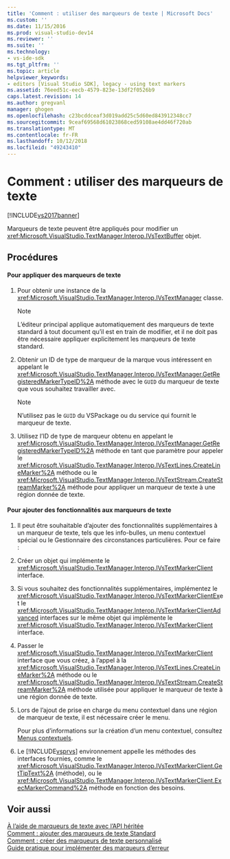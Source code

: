 ```yaml
---
title: 'Comment : utiliser des marqueurs de texte | Microsoft Docs'
ms.custom: ''
ms.date: 11/15/2016
ms.prod: visual-studio-dev14
ms.reviewer: ''
ms.suite: ''
ms.technology:
- vs-ide-sdk
ms.tgt_pltfrm: ''
ms.topic: article
helpviewer_keywords:
- editors [Visual Studio SDK], legacy - using text markers
ms.assetid: 76eed51c-eecb-4579-823e-13df2f0526b9
caps.latest.revision: 14
ms.author: gregvanl
manager: ghogen
ms.openlocfilehash: c23bcddceaf3d019add25c5d60ed843912348cc7
ms.sourcegitcommit: 9ceaf69568d61023868ced59108ae4dd46f720ab
ms.translationtype: MT
ms.contentlocale: fr-FR
ms.lasthandoff: 10/12/2018
ms.locfileid: "49243410"
---
```

# <a name="how-to-use-text-markers"></a>Comment : utiliser des marqueurs de texte
[!INCLUDE[vs2017banner](../includes/vs2017banner.md)]

Marqueurs de texte peuvent être appliqués pour modifier un <xref:Microsoft.VisualStudio.TextManager.Interop.IVsTextBuffer> objet.  
  
## <a name="procedures"></a>Procédures  
  
#### <a name="to-apply-text-markers"></a>Pour appliquer des marqueurs de texte  
  
1.  Pour obtenir une instance de la <xref:Microsoft.VisualStudio.TextManager.Interop.IVsTextManager> classe.  
  
    > [!NOTE]
    >  L’éditeur principal applique automatiquement des marqueurs de texte standard à tout document qu’il est en train de modifier, et il ne doit pas être nécessaire appliquer explicitement les marqueurs de texte standard.  
  
2.  Obtenir un ID de type de marqueur de la marque vous intéressent en appelant le <xref:Microsoft.VisualStudio.TextManager.Interop.IVsTextManager.GetRegisteredMarkerTypeID%2A> méthode avec le `GUID` du marqueur de texte que vous souhaitez travailler avec.  
  
    > [!NOTE]
    >  N’utilisez pas le `GUID` du VSPackage ou du service qui fournit le marqueur de texte.  
  
3.  Utilisez l’ID de type de marqueur obtenu en appelant le <xref:Microsoft.VisualStudio.TextManager.Interop.IVsTextManager.GetRegisteredMarkerTypeID%2A> méthode en tant que paramètre pour appeler le <xref:Microsoft.VisualStudio.TextManager.Interop.IVsTextLines.CreateLineMarker%2A> méthode ou le <xref:Microsoft.VisualStudio.TextManager.Interop.IVsTextStream.CreateStreamMarker%2A> méthode pour appliquer un marqueur de texte à une région donnée de texte.  
  
#### <a name="to-add-features-to-text-markers"></a>Pour ajouter des fonctionnalités aux marqueurs de texte  
  
1.  Il peut être souhaitable d’ajouter des fonctionnalités supplémentaires à un marqueur de texte, tels que les info-bulles, un menu contextuel spécial ou le Gestionnaire des circonstances particulières. Pour ce faire :  
  
2.  Créer un objet qui implémente le <xref:Microsoft.VisualStudio.TextManager.Interop.IVsTextMarkerClient> interface.  
  
3.  Si vous souhaitez des fonctionnalités supplémentaires, implémentez le <xref:Microsoft.VisualStudio.TextManager.Interop.IVsTextMarkerClientEx>et le <xref:Microsoft.VisualStudio.TextManager.Interop.IVsTextMarkerClientAdvanced> interfaces sur le même objet qui implémente le <xref:Microsoft.VisualStudio.TextManager.Interop.IVsTextMarkerClient> interface.  
  
4.  Passer le <xref:Microsoft.VisualStudio.TextManager.Interop.IVsTextMarkerClient> interface que vous créez, à l’appel à la <xref:Microsoft.VisualStudio.TextManager.Interop.IVsTextLines.CreateLineMarker%2A> méthode ou le <xref:Microsoft.VisualStudio.TextManager.Interop.IVsTextStream.CreateStreamMarker%2A> méthode utilisée pour appliquer le marqueur de texte à une région donnée de texte.  
  
5.  Lors de l’ajout de prise en charge du menu contextuel dans une région de marqueur de texte, il est nécessaire créer le menu.  
  
     Pour plus d’informations sur la création d’un menu contextuel, consultez [Menus contextuels](../extensibility/context-menus.md).  
  
6.  Le [!INCLUDE[vsprvs](../includes/vsprvs-md.md)] environnement appelle les méthodes des interfaces fournies, comme le <xref:Microsoft.VisualStudio.TextManager.Interop.IVsTextMarkerClient.GetTipText%2A> (méthode), ou le <xref:Microsoft.VisualStudio.TextManager.Interop.IVsTextMarkerClient.ExecMarkerCommand%2A> méthode en fonction des besoins.  
  
## <a name="see-also"></a>Voir aussi  
 [À l’aide de marqueurs de texte avec l’API héritée](../extensibility/using-text-markers-with-the-legacy-api.md)   
 [Comment : ajouter des marqueurs de texte Standard](../extensibility/how-to-add-standard-text-markers.md)   
 [Comment : créer des marqueurs de texte personnalisé](../extensibility/how-to-create-custom-text-markers.md)   
 [Guide pratique pour implémenter des marqueurs d’erreur](../extensibility/how-to-implement-error-markers.md)

